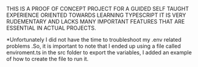 THIS IS A PROOF OF CONCEPT PROJECT FOR A  GUIDED SELF TAUGHT EXPERIENCE ORIENTED TOWARDS LEARNING TYPESCRIPT
IT IS VERY RUDEMENTARY AND LACKS MANY IMPORTANT FEATURES THAT ARE ESSENTIAL IN ACTUAL PROJECTS.

*Unfortunately I did not have the time to troubleshoot my .env related problems .So, it is important to note that I ended up using a file called enviroment.ts in the src folder to export the variables, I added an example of how to create the file to run it. 

